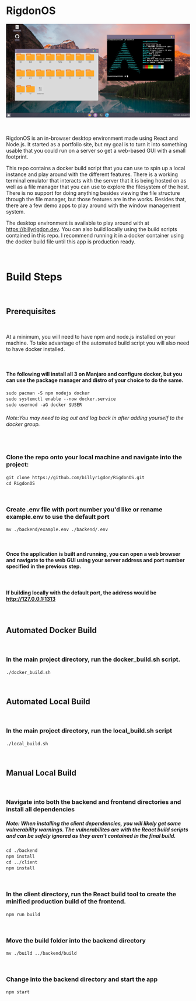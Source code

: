 # RigdonOS

![Screenshot of desktop](./screenshot.png)

&nbsp;

RigdonOS is an in-browser desktop environment made using React and Node.js. It started as a portfolio site, but my goal is to turn it into something usable that you could run on a server so get a web-based GUI with a small footprint.

This repo contains a docker build script that you can use to spin up a local instance and play around with the different features. There is a working terminal emulator that interacts with the server that it is being hosted on as well as a file manager that you can use to explore the filesystem of the host. There is no support for doing anything besides viewing the file structure through the file manager, but those features are in the works. Besides that, there are a few demo apps to play around with the window management system.

The desktop environment is available to play around with at https://billyrigdon.dev. You can also build locally using the build scripts contained in this repo. I recommend running it in a docker container using the docker build file until this app is production ready.

&nbsp;

# Build Steps

&nbsp;

## Prerequisites

&nbsp;

At a minimum, you will need to have npm and node.js installed on your machine. To take advantage of the automated build script you will also need to have docker installed.

&nbsp;

#### The following will install all 3 on Manjaro and configure docker, but you can use the package manager and distro of your choice to do the same.

    sudo pacman -S npm nodejs docker
    sudo systemctl enable --now docker.service
    sudo usermod -aG docker $USER

###### Note:You may need to log out and log back in after adding yourself to the docker group.

&nbsp;

### Clone the repo onto your local machine and navigate into the project:

    git clone https://github.com/billyrigdon/RigdonOS.git
    cd RigdonOS

&nbsp;

### Create .env file with port number you'd like or rename example.env to use the default port

    mv ./backend/example.env ./backend/.env

&nbsp;

#### Once the application is built and running, you can open a web browser and navigate to the web GUI using your server address and port number specified in the previous step.

&nbsp;

#### If building locally with the default port, the address would be http://127.0.0.1:1313

&nbsp;

## Automated Docker Build

&nbsp;

### In the main project directory, run the docker_build.sh script.

    ./docker_build.sh

&nbsp;

## Automated Local Build

&nbsp;

### In the main project directory, run the local_build.sh script

    ./local_build.sh

&nbsp;

## Manual Local Build

&nbsp;

### Navigate into both the backend and frontend directories and install all dependencies

##### Note: When installing the client dependencies, you will likely get some vulnerability warnings. The vulnerabilites are with the React build scripts and can be safely ignored as they aren't contained in the final build.

    cd ./backend
    npm install
    cd ../client
    npm install

&nbsp;

### In the client directory, run the React build tool to create the minified production build of the frontend.

    npm run build

&nbsp;

### Move the build folder into the backend directory

    mv ./build ../backend/build

&nbsp;

### Change into the backend directory and start the app

    npm start
